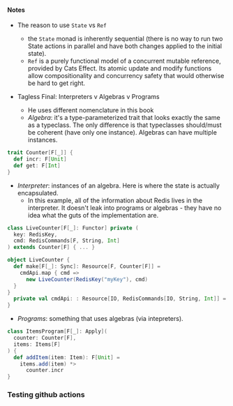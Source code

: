 #### Notes
* The reason to use `State` vs `Ref`
    - the `State` monad is inherently sequential (there is no way to run two State actions in parallel and have both changes applied to the initial state).
    - `Ref` is a purely functional model of a concurrent mutable reference, provided by Cats
      Effect. Its atomic update and modify functions allow compositionality and concurrency
      safety that would otherwise be hard to get right.
      
* Tagless Final: Interpreters v Algebras v Programs
    - He uses different nomenclature in this book
    - *Algebra*: it's a type-parameterized trait that looks exactly the same as
      a typeclass. The only difference is that typeclasses should/must be
      coherent (have only one instance). Algebras can have multiple instances.

```scala
trait Counter[F[_]] {
  def incr: F[Unit]
  def get: F[Int]
}
```

  - *Interpreter*: instances of an algebra. Here is where the state is
    actually encapsulated.
    * In this example, all of the information about Redis lives in the
      interpreter. It doesn't leak into programs or algebras - they have no
      idea what the guts of the implementation are.

```scala
class LiveCounter[F[_]: Functor] private (
  key: RedisKey,
  cmd: RedisCommands[F, String, Int]
) extends Counter[F] { ... }

object LiveCounter {
  def make[F[_]: Sync]: Resource[F, Counter[F]] =
    cmdApi.map { cmd =>
      new LiveCounter(RedisKey("myKey"), cmd)
  }
}
  private val cmdApi: : Resource[IO, RedisCommands[IO, String, Int]] = ???
}
```

  - *Programs*: something that uses algebras (via intepreters).

```scala
class ItemsProgram[F[_]: Apply](
  counter: Counter[F],
  items: Items[F]
) {
  def addItem(item: Item): F[Unit] =
    items.add(item) *>
      counter.incr
}
```

### Testing github actions
